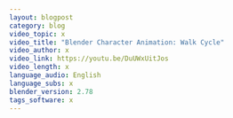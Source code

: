 ```yaml
---
layout: blogpost
category: blog
video_topic: x
video_title: "Blender Character Animation: Walk Cycle"
video_author: x
video_link: https://youtu.be/DuUWxUitJos
video_length: x
language_audio: English
language_subs: x
blender_version: 2.78
tags_software: x
---
```

